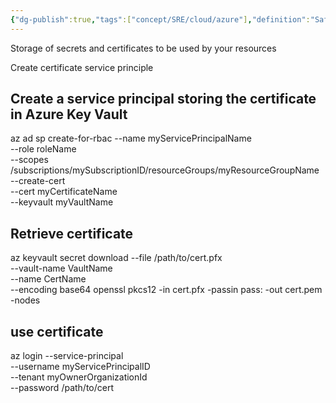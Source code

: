 ```yaml
---
{"dg-publish":true,"tags":["concept/SRE/cloud/azure"],"definition":"Safeguard cryptographic keys and other secrets used by cloud apps and services.","ms-learn-url":"https://azure.microsoft.com/en-us/products/key-vault","creation_date":"2024-05-02 22:00","permalink":"/concepts/azure-key-vault/","dgPassFrontmatter":true}
---
```



Storage of secrets and certificates to be used by your resources

Create certificate service principle

## Create a service principal storing the certificate in Azure Key Vault
az ad sp create-for-rbac --name myServicePrincipalName \
                         --role roleName \
                         --scopes /subscriptions/mySubscriptionID/resourceGroups/myResourceGroupName \
                         --create-cert \
                         --cert myCertificateName \
                         --keyvault myVaultName


## Retrieve certificate
az keyvault secret download --file /path/to/cert.pfx \
                            --vault-name VaultName \
                            --name CertName \
                            --encoding base64
openssl pkcs12 -in cert.pfx -passin pass: -out cert.pem -nodes

## use certificate
az login --service-principal \
         --username myServicePrincipalID \
         --tenant myOwnerOrganizationId \
         --password /path/to/cert
